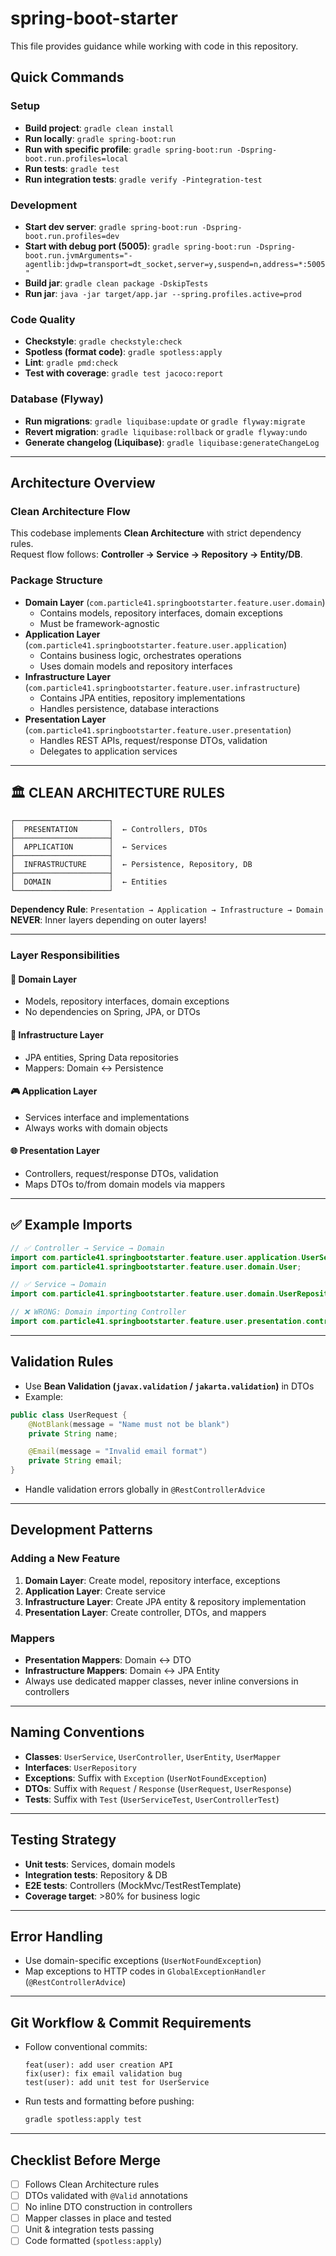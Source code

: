 # spring-boot-starter

This file provides guidance while working with code in this repository.

## Quick Commands

### Setup
- **Build project**: `gradle clean install`
- **Run locally**: `gradle spring-boot:run`
- **Run with specific profile**: `gradle spring-boot:run -Dspring-boot.run.profiles=local`
- **Run tests**: `gradle test`
- **Run integration tests**: `gradle verify -Pintegration-test`

### Development
- **Start dev server**: `gradle spring-boot:run -Dspring-boot.run.profiles=dev`
- **Start with debug port (5005)**: `gradle spring-boot:run -Dspring-boot.run.jvmArguments="-agentlib:jdwp=transport=dt_socket,server=y,suspend=n,address=*:5005"`
- **Build jar**: `gradle clean package -DskipTests`
- **Run jar**: `java -jar target/app.jar --spring.profiles.active=prod`

### Code Quality
- **Checkstyle**: `gradle checkstyle:check`
- **Spotless (format code)**: `gradle spotless:apply`
- **Lint**: `gradle pmd:check`
- **Test with coverage**: `gradle test jacoco:report`

### Database (Flyway)
- **Run migrations**: `gradle liquibase:update` or `gradle flyway:migrate`
- **Revert migration**: `gradle liquibase:rollback` or `gradle flyway:undo`
- **Generate changelog (Liquibase)**: `gradle liquibase:generateChangeLog`

---

## Architecture Overview

### Clean Architecture Flow
This codebase implements **Clean Architecture** with strict dependency rules.  
Request flow follows: **Controller → Service → Repository → Entity/DB**.

### Package Structure
- **Domain Layer** (`com.particle41.springbootstarter.feature.user.domain`)
    - Contains models, repository interfaces, domain exceptions
    - Must be framework-agnostic
- **Application Layer** (`com.particle41.springbootstarter.feature.user.application`)
    - Contains business logic, orchestrates operations
    - Uses domain models and repository interfaces
- **Infrastructure Layer** (`com.particle41.springbootstarter.feature.user.infrastructure`)
    - Contains JPA entities, repository implementations
    - Handles persistence, database interactions
- **Presentation Layer** (`com.particle41.springbootstarter.feature.user.presentation`)
    - Handles REST APIs, request/response DTOs, validation
    - Delegates to application services

---

## 🏛️ CLEAN ARCHITECTURE RULES

```
┌─────────────────────┐
│  PRESENTATION       │  ← Controllers, DTOs
├─────────────────────┤
│  APPLICATION        │  ← Services
├─────────────────────┤
│  INFRASTRUCTURE     │  ← Persistence, Repository, DB
├─────────────────────┤
│  DOMAIN             │  ← Entities
└─────────────────────┘
```

**Dependency Rule**: `Presentation → Application → Infrastructure → Domain`  
**NEVER**: Inner layers depending on outer layers!

---

### Layer Responsibilities

#### 🎯 Domain Layer
- Models, repository interfaces, domain exceptions
- No dependencies on Spring, JPA, or DTOs

#### 🔧 Infrastructure Layer
- JPA entities, Spring Data repositories
- Mappers: Domain ↔ Persistence

#### 🎮 Application Layer
- Services interface and implementations
- Always works with domain objects

#### 🌐 Presentation Layer
- Controllers, request/response DTOs, validation
- Maps DTOs to/from domain models via mappers

---

## ✅ Example Imports

```java
// ✅ Controller → Service → Domain
import com.particle41.springbootstarter.feature.user.application.UserService;
import com.particle41.springbootstarter.feature.user.domain.User;

// ✅ Service → Domain
import com.particle41.springbootstarter.feature.user.domain.UserRepository;
```

```java
// ❌ WRONG: Domain importing Controller
import com.particle41.springbootstarter.feature.user.presentation.controller.UserController;
```

---

## Validation Rules

- Use **Bean Validation (`javax.validation` / `jakarta.validation`)** in DTOs
- Example:

```java
public class UserRequest {
    @NotBlank(message = "Name must not be blank")
    private String name;

    @Email(message = "Invalid email format")
    private String email;
}
```

- Handle validation errors globally in `@RestControllerAdvice`

---

## Development Patterns

### Adding a New Feature
1. **Domain Layer**: Create model, repository interface, exceptions
2. **Application Layer**: Create service
3. **Infrastructure Layer**: Create JPA entity & repository implementation
4. **Presentation Layer**: Create controller, DTOs, and mappers

### Mappers
- **Presentation Mappers**: Domain ↔ DTO
- **Infrastructure Mappers**: Domain ↔ JPA Entity
- Always use dedicated mapper classes, never inline conversions in controllers

---

## Naming Conventions
- **Classes**: `UserService`, `UserController`, `UserEntity`, `UserMapper`
- **Interfaces**: `UserRepository`
- **Exceptions**: Suffix with `Exception` (`UserNotFoundException`)
- **DTOs**: Suffix with `Request` / `Response` (`UserRequest`, `UserResponse`)
- **Tests**: Suffix with `Test` (`UserServiceTest`, `UserControllerTest`)

---

## Testing Strategy
- **Unit tests**: Services, domain models
- **Integration tests**: Repository & DB
- **E2E tests**: Controllers (MockMvc/TestRestTemplate)
- **Coverage target**: >80% for business logic

---

## Error Handling
- Use domain-specific exceptions (`UserNotFoundException`)
- Map exceptions to HTTP codes in `GlobalExceptionHandler` (`@RestControllerAdvice`)

---

## Git Workflow & Commit Requirements
- Follow conventional commits:
  ```
  feat(user): add user creation API
  fix(user): fix email validation bug
  test(user): add unit test for UserService
  ```
- Run tests and formatting before pushing:
  ```bash
  gradle spotless:apply test
  ```

---

## Checklist Before Merge
- [ ] Follows Clean Architecture rules
- [ ] DTOs validated with `@Valid` annotations
- [ ] No inline DTO construction in controllers
- [ ] Mapper classes in place and tested
- [ ] Unit & integration tests passing
- [ ] Code formatted (`spotless:apply`)
